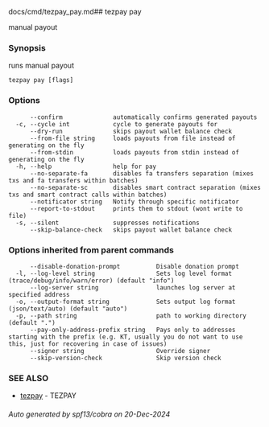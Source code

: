 docs/cmd/tezpay_pay.md## tezpay pay

manual payout

### Synopsis

runs manual payout

```
tezpay pay [flags]
```

### Options

```
      --confirm              automatically confirms generated payouts
  -c, --cycle int            cycle to generate payouts for
      --dry-run              skips payout wallet balance check
      --from-file string     loads payouts from file instead of generating on the fly
      --from-stdin           loads payouts from stdin instead of generating on the fly
  -h, --help                 help for pay
      --no-separate-fa       disables fa transfers separation (mixes txs and fa transfers within batches)
      --no-separate-sc       disables smart contract separation (mixes txs and smart contract calls within batches)
      --notificator string   Notify through specific notificator
      --report-to-stdout     prints them to stdout (wont write to file)
  -s, --silent               suppresses notifications
      --skip-balance-check   skips payout wallet balance check
```

### Options inherited from parent commands

```
      --disable-donation-prompt          Disable donation prompt
  -l, --log-level string                 Sets log level format (trace/debug/info/warn/error) (default "info")
      --log-server string                launches log server at specified address
  -o, --output-format string             Sets output log format (json/text/auto) (default "auto")
  -p, --path string                      path to working directory (default ".")
      --pay-only-address-prefix string   Pays only to addresses starting with the prefix (e.g. KT, usually you do not want to use this, just for recovering in case of issues)
      --signer string                    Override signer
      --skip-version-check               Skip version check
```

### SEE ALSO

* [tezpay](/tezpay/reference/cmd/tezpay)	 - TEZPAY

###### Auto generated by spf13/cobra on 20-Dec-2024

